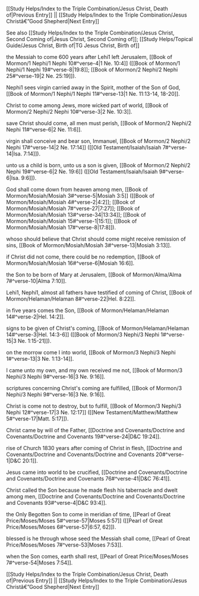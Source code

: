[[Study Helps/Index to the Triple Combination/Jesus Christ, Death of|Previous Entry]]  ||  [[Study Helps/Index to the Triple Combination/Jesus Christâ€”Good Shepherd|Next Entry]]

 See also [[Study Helps/Index to the Triple Combination/Jesus Christ, Second Coming of|Jesus Christ, Second Coming of]]; [[Study Helps/Topical Guide/Jesus Christ, Birth of|TG Jesus Christ, Birth of]]

 the Messiah to come 600 years after Lehi1 left Jerusalem, [[Book of Mormon/1 Nephi/1 Nephi 10#^verse-4|1 Ne. 10:4]] ([[Book of Mormon/1 Nephi/1 Nephi 19#^verse-8|19:8]]; [[Book of Mormon/2 Nephi/2 Nephi 25#^verse-19|2 Ne. 25:19]]).

 Nephi1 sees virgin carried away in the Spirit, mother of the Son of God, [[Book of Mormon/1 Nephi/1 Nephi 11#^verse-13|1 Ne. 11:13-14, 18-20]].

 Christ to come among Jews, more wicked part of world, [[Book of Mormon/2 Nephi/2 Nephi 10#^verse-3|2 Ne. 10:3]].

 save Christ should come, all men must perish, [[Book of Mormon/2 Nephi/2 Nephi 11#^verse-6|2 Ne. 11:6]].

 virgin shall conceive and bear son, Immanuel, [[Book of Mormon/2 Nephi/2 Nephi 17#^verse-14|2 Ne. 17:14]] ([[Old Testament/Isaiah/Isaiah 7#^verse-14|Isa. 7:14]]).

 unto us a child is born, unto us a son is given, [[Book of Mormon/2 Nephi/2 Nephi 19#^verse-6|2 Ne. 19:6]] ([[Old Testament/Isaiah/Isaiah 9#^verse-6|Isa. 9:6]]).

 God shall come down from heaven among men, [[Book of Mormon/Mosiah/Mosiah 3#^verse-5|Mosiah 3:5]] ([[Book of Mormon/Mosiah/Mosiah 4#^verse-2|4:2]]; [[Book of Mormon/Mosiah/Mosiah 7#^verse-27|7:27]]; [[Book of Mormon/Mosiah/Mosiah 13#^verse-34|13:34]]; [[Book of Mormon/Mosiah/Mosiah 15#^verse-1|15:1]]; [[Book of Mormon/Mosiah/Mosiah 17#^verse-8|17:8]]).

 whoso should believe that Christ should come might receive remission of sins, [[Book of Mormon/Mosiah/Mosiah 3#^verse-13|Mosiah 3:13]].

 if Christ did not come, there could be no redemption, [[Book of Mormon/Mosiah/Mosiah 16#^verse-6|Mosiah 16:6]].

 the Son to be born of Mary at Jerusalem, [[Book of Mormon/Alma/Alma 7#^verse-10|Alma 7:10]].

 Lehi1, Nephi1, almost all fathers have testified of coming of Christ, [[Book of Mormon/Helaman/Helaman 8#^verse-22|Hel. 8:22]].

 in five years comes the Son, [[Book of Mormon/Helaman/Helaman 14#^verse-2|Hel. 14:2]].

 signs to be given of Christ's coming, [[Book of Mormon/Helaman/Helaman 14#^verse-3|Hel. 14:3-6]] ([[Book of Mormon/3 Nephi/3 Nephi 1#^verse-15|3 Ne. 1:15-21]]).

 on the morrow come I into world, [[Book of Mormon/3 Nephi/3 Nephi 1#^verse-13|3 Ne. 1:13-14]].

 I came unto my own, and my own received me not, [[Book of Mormon/3 Nephi/3 Nephi 9#^verse-16|3 Ne. 9:16]].

 scriptures concerning Christ's coming are fulfilled, [[Book of Mormon/3 Nephi/3 Nephi 9#^verse-16|3 Ne. 9:16]].

 Christ is come not to destroy, but to fulfill, [[Book of Mormon/3 Nephi/3 Nephi 12#^verse-17|3 Ne. 12:17]] ([[New Testament/Matthew/Matthew 5#^verse-17|Matt. 5:17]]).

 Christ came by will of the Father, [[Doctrine and Covenants/Doctrine and Covenants/Doctrine and Covenants 19#^verse-24|D&C 19:24]].

 rise of Church 1830 years after coming of Christ in flesh, [[Doctrine and Covenants/Doctrine and Covenants/Doctrine and Covenants 20#^verse-1|D&C 20:1]].

 Jesus came into world to be crucified, [[Doctrine and Covenants/Doctrine and Covenants/Doctrine and Covenants 76#^verse-41|D&C 76:41]].

 Christ called the Son because he made flesh his tabernacle and dwelt among men, [[Doctrine and Covenants/Doctrine and Covenants/Doctrine and Covenants 93#^verse-4|D&C 93:4]].

 the Only Begotten Son to come in meridian of time, [[Pearl of Great Price/Moses/Moses 5#^verse-57|Moses 5:57]] ([[Pearl of Great Price/Moses/Moses 6#^verse-57|6:57, 62]]).

 blessed is he through whose seed the Messiah shall come, [[Pearl of Great Price/Moses/Moses 7#^verse-53|Moses 7:53]].

 when the Son comes, earth shall rest, [[Pearl of Great Price/Moses/Moses 7#^verse-54|Moses 7:54]].

[[Study Helps/Index to the Triple Combination/Jesus Christ, Death of|Previous Entry]]  ||  [[Study Helps/Index to the Triple Combination/Jesus Christâ€”Good Shepherd|Next Entry]]